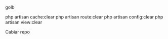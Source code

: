 golb

php artisan cache:clear
php artisan route:clear
php artisan config:clear
php artisan view:clear


Cabiar repo



